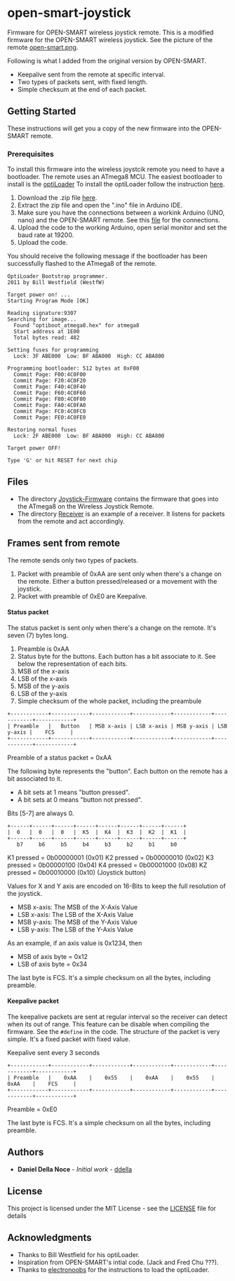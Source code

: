 # open-smart-joystick

Firmware for OPEN-SMART wireless joystick remote. This is a modified firmware for the
OPEN-SMART wireless joystick. See the picture of the remote [open-smart.png](open-smart.png).

Following is what I added from the original version by OPEN-SMART.

* Keepalive sent from the remote at specific interval.
* Two types of packets sent, with fixed length.
* Simple checksum at the end of each packet.

## Getting Started

These instructions will get you a copy of the new firmware into the OPEN-SMART remote.

### Prerequisites

To install this firmware into the wireless joystcik remote you need to have a bootloader.
The remote uses an ATmega8 MCU. The easiest bootloader to install is the [optiLoader](https://github.com/WestfW/OptiLoader)
To install the optiLoader follow the instruction [here](https://www.electronoobs.com/eng_arduino_OptiLoader.php).

1. Download the .zip file [here](https://github.com/WestfW/OptiLoader).
2. Extract the zip file and open the ".ino" file in Arduino IDE.
3. Make sure you have the connections between a workink Arduino (UNO, nano) and the OPEN-SMART remote.
See this [file](bootloader/optiLoader.png) for the connections.
4. Upload the code to the working Arduino, open serial monitor and set the baud rate at 19200.
5. Upload the code.

You should receive the following message if the bootloader has been successfully flashed to the ATmega8 of the remote.

```
OptiLoader Bootstrap programmer.
2011 by Bill Westfield (WestfW)

Target power on! ...
Starting Program Mode [OK]

Reading signature:9307
Searching for image...
  Found "optiboot_atmega8.hex" for atmega8
  Start address at 1E00
  Total bytes read: 482

Setting fuses for programming
  Lock: 3F ABE000  Low: BF ABA000  High: CC ABA800

Programming bootloader: 512 bytes at 0xF00
  Commit Page: F00:4C0F00
  Commit Page: F20:4C0F20
  Commit Page: F40:4C0F40
  Commit Page: F60:4C0F60
  Commit Page: F80:4C0F80
  Commit Page: FA0:4C0FA0
  Commit Page: FC0:4C0FC0
  Commit Page: FE0:4C0FE0

Restoring normal fuses
  Lock: 2F ABE000  Low: BF ABA000  High: CC ABA800

Target power OFF!

Type 'G' or hit RESET for next chip
```
## Files

* The directory [Joystick-Firmware](Joystick-Firmware) contains the firmware that goes into the ATmega8
on the Wireless Joystick Remote.
* The directory [Receiver](Receiver) is an example of a receiver. It listens for packets from the remote
and act accordingly.

## Frames sent from remote

The remote sends only two types of packets.
1. Packet with preamble of 0xAA are sent only when there's a change on the remote.
Either a button pressed/released or a movement with the joystick.
2. Packet with preamble of 0xE0 are Keepalive.

#### Status packet

The status packet is sent only when there's a change on the remote. It's seven (7) bytes long.

1. Preamble is 0xAA
2. Status byte for the buttons. Each button has a bit associate to it. See below the representation
of each bits.
3. MSB of the x-axis
4. LSB of the x-axis
5. MSB of the y-axis
6. LSB of the y-axis
7. Simple checksum of the whole packet, including the preambule

```
+------------+------------+------------+------------+------------+------------+------------+
| Preamble   |   Button   | MSB x-axis | LSB x-axis | MSB y-axis | LSB y-axis |    FCS     |
+------------+------------+------------+------------+------------+------------+------------+
```

Preamble of a status packet = 0xAA

The following byte represents the "button". Each button on the remote has a bit associated to it.
* A bit sets at 1 means "button pressed".
* A bit sets at 0 means "button not pressed".

Bits [5-7] are always 0.

```
+------+------+------+------+------+------+------+------+
|  0   |  0   |  0   |  K5  |  K4  |  K3  |  K2  |  K1  |
+------+------+------+------+------+------+------+------+
   b7     b6     b5     b4     b3     b2     b1     b0
```

K1 pressed = 0b00000001 (0x01)
K2 pressed = 0b00000010 (0x02)
K3 pressed = 0b00000100 (0x04)
K4 pressed = 0b00001000 (0x08)
KZ pressed = 0b00010000 (0x10) (Joystick button)

Values for X and Y axis are encoded on 16-Bits to keep the full resolution of the joystick.

* MSB x-axis: The MSB of the X-Axis Value
* LSB x-axis: The LSB of the X-Axis Value
* MSB y-axis: The MSB of the Y-Axis Value
* LSB y-axis: The LSB of the Y-Axis Value

As an example, if an axis value is 0x1234, then

* MSB of axis byte  = 0x12
* LSB of axis byte  = 0x34

The last byte is FCS. It's a simple checksum on all the bytes, including preamble.

#### Keepalive packet

The keepalive packets are sent at regular interval so the receiver can detect when its out of range.
This feature can be disable when compiling the firmware. See the `#define` in the code.
The structure of the packet is very simple. It's a fixed packet with fixed value.

Keepalive sent every 3 seconds
```
+------------+------------+------------+------------+------------+------------+------------+
| Preamble   |    0xAA    |    0x55    |    0xAA    |    0x55    |    0xAA    |    FCS     |
+------------+------------+------------+------------+------------+------------+------------+
```

Preamble = 0xE0

The last byte is FCS. It's a simple checksum on all the bytes, including preamble.

## Authors

* **Daniel Della Noce** - *Initial work* - [ddella](https://github.com/ddella)

## License

This project is licensed under the MIT License - see the [LICENSE](LICENSE) file for details

## Acknowledgments

* Thanks to Bill Westfield for his optiLoader.
* Inspiration from OPEN-SMART's intial code. (Jack and Fred Chu ???).
* Thanks to [electronoobs](https://www.electronoobs.com/eng_arduino_OptiLoader.php) for the instructions to load the optiLoader.
